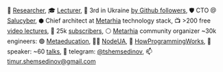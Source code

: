 🔭 [Researcher](https://linkedin.com/in/shemsedinov),
🎓 [Lecturer](https://github.com/HowProgrammingWorks/Index),
👷 3rd in Ukraine [by Github followers](https://github.com/search?q=location%3Aukraine),
🛡️ CTO @ [Salucyber](http://metarhia.com/),
⬢ Chief architect at [Metarhia](https://github.com/metarhia) technology stack,
📺 >200 free [video lectures](https://www.youtube.com/TimurShemsedinov),
🔔 25k [subscribers](https://www.youtube.com/TimurShemsedinov),
⚪ [Metarhia](https://github.com/metarhia) community organizer ~30k engineers:
🟢 [Metaeducation](https://github.com/meta-edu/Index/blob/main/Docs/The-Concept-RU.md),
👨‍💻 [NodeUA](https://www.meetup.com/NodeUA/),
🌱 [HowProgrammingWorks](https://www.meetup.com/HowProgrammingWorks/),
📢 speaker: ~60 [talks](https://github.com/HowProgrammingWorks/Index/blob/master/Courses/Talks.md),
💬 telegram: [@tshemsedinov](https://telegram.me/tshemsedinov),
📫 [timur.shemsedinov@gmail.com](mailto:timur.shemsedinov@gmail.com)
